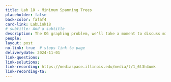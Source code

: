```yaml
---
title: Lab 18 - Minimum Spanning Trees
placeholder: false
back-color: fafaf4
card-link: LabLink18
# subtitle: And a subtitle
description: The OG graphing problem, we'll take a moment to discuss minimum spanning tree problems.
people:
layout: post
no-link: true  # stops link to page 
deliverydate: 2024-11-01
link-questions: 
link-solutions: 
link-recording: https://mediaspace.illinois.edu/media/t/1_6t3h4umk
link-recording-ta:
---
```










